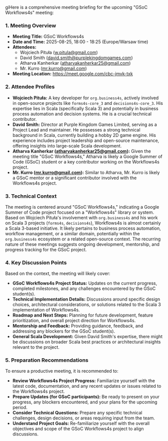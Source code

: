 giHere is a comprehensive meeting briefing for the upcoming "GSoC Workflows4s" meeting:

### 1. Meeting Overview

*   **Meeting Title:** GSoC Workflows4s
*   **Date and Time:** 2025-08-25, 18:00 - 18:25 (Europe/Warsaw time)
*   **Attendees:**
    *   Wojciech Pituła (w.pitula@gmail.com)
    *   David Smith (david.smith@purplekingdomgames.com)
    *   Atharva Kanherkar (atharvakanherkar25@gmail.com)
    *   Mr. Kurro (mr.kurro@gmail.com)
*   **Meeting Location:** https://meet.google.com/cbc-jmvk-txk

### 2. Attendee Profiles

*   **Wojciech Pituła:** A key developer for `org.business4s`, actively involved in open-source projects like `forms4s-core_3` and `decisions4s-core_3`. His expertise lies in Scala (specifically Scala 3) and potentially in business process automation and decision systems. He is a crucial technical contributor.
*   **David Smith:** Director at Purple Kingdom Games Limited, serving as a Project Lead and maintainer. He possesses a strong technical background in Scala, currently building a hobby 2D game engine. His experience includes project leadership and open-source maintenance, offering insights into large-scale Scala development.
*   **Atharva Kanherkar (atharvakanherkar25@gmail.com):** Given the meeting title "GSoC Workflows4s," Atharva is likely a Google Summer of Code (GSoC) student or a key contributor working on the Workflows4s project.
*   **Mr. Kurro (mr.kurro@gmail.com):** Similar to Atharva, Mr. Kurro is likely a GSoC mentor or a significant contributor involved with the Workflows4s project.

### 3. Technical Context

The meeting is centered around "GSoC Workflows4s," indicating a Google Summer of Code project focused on a "Workflows4s" library or system. Based on Wojciech Pituła's involvement with `org.business4s` and his work on Scala 3 projects (`forms4s`, `decisions4s`), Workflows4s is almost certainly a Scala 3-based initiative. It likely pertains to business process automation, workflow management, or a similar domain, potentially within the `org.business4s` ecosystem or a related open-source context. The recurring nature of these meetings suggests ongoing development, mentorship, and progress tracking for the GSoC project.

### 4. Key Discussion Points

Based on the context, the meeting will likely cover:

*   **GSoC Workflows4s Project Status:** Updates on the current progress, completed milestones, and any challenges encountered by the GSoC student(s).
*   **Technical Implementation Details:** Discussions around specific design choices, architectural considerations, or solutions related to the Scala 3 implementation of Workflows4s.
*   **Roadmap and Next Steps:** Planning for future development, feature prioritization, and overall project direction for Workflows4s.
*   **Mentorship and Feedback:** Providing guidance, feedback, and addressing any blockers for the GSoC student(s).
*   **General Scala Development:** Given David Smith's expertise, there might be discussions on broader Scala best practices or architectural insights relevant to the project.

### 5. Preparation Recommendations

To ensure a productive meeting, it is recommended to:

*   **Review Workflows4s Project Progress:** Familiarize yourself with the latest code, documentation, and any recent updates or issues related to the Workflows4s project.
*   **Prepare Updates (for GSoC participants):** Be ready to present on your progress, any blockers encountered, and your plans for the upcoming period.
*   **Consider Technical Questions:** Prepare any specific technical challenges, design decisions, or areas requiring input from the team.
*   **Understand Project Goals:** Re-familiarize yourself with the overall objectives and scope of the GSoC Workflows4s project to align discussions.